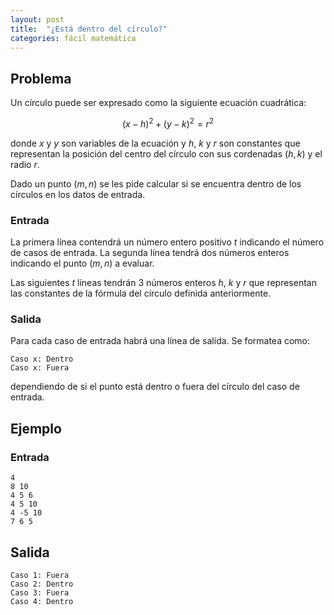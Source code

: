 ```yaml
---
layout: post
title:  "¿Está dentro del círculo?"
categories: fácil matemática
---
```



## Problema

Un círculo puede ser expresado como la siguiente ecuación cuadrática:

$$ (x - h) ^ 2 + (y - k) ^ 2 = r ^ 2 $$

donde $x$ y $y$ son variables de la ecuación y $h$, $k$ y $r$ son constantes que representan la posición del centro del círculo con sus cordenadas $(h, k)$ y el radio $r$.

Dado un punto $(m, n)$ se les pide calcular si se encuentra dentro 
de los círculos en los datos de entrada.

### Entrada

La primera línea contendrá un número entero positivo $t$ indicando el número de casos de entrada. La segunda línea tendrá dos números enteros indicando el punto $(m, n)$ a evaluar. 

Las siguientes $t$ líneas tendrán 3 números enteros $h$, $k$ y $r$ que representan las constantes de la fórmula del círculo definida anteriormente.  


### Salida
Para cada caso de entrada habrá una línea de salida. Se formatea como:

    Caso x: Dentro
    Caso x: Fuera

dependiendo de si el punto está dentro o fuera del círculo del caso de entrada.

## Ejemplo

### Entrada

    4
    8 10
    4 5 6
    4 5 10
    4 -5 10
    7 6 5

## Salida

    Caso 1: Fuera  
    Caso 2: Dentro  
    Caso 3: Fuera  
    Caso 4: Dentro  
